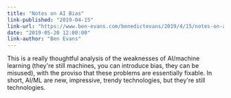 ```yaml
---
title: "Notes on AI Bias"
link-published: "2019-04-15"
link-url: "https://www.ben-evans.com/benedictevans/2019/4/15/notes-on-ai-bias"
date: "2019-05-20 12:00:00"
link-author: "Ben Evans"
---
```



This is a really thoughtful analysis of the weaknesses of AI/machine learning (they're still machines, you can introduce bias, they can be misused), with the proviso that these problems are essentially fixable. In short, AI/ML are new, impressive, trendy technologies, but they're still technologies.
